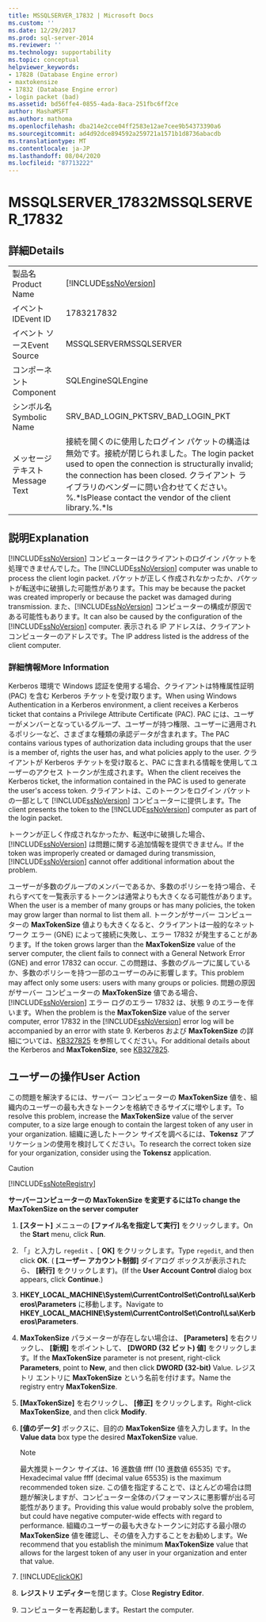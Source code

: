 ```yaml
---
title: MSSQLSERVER_17832 | Microsoft Docs
ms.custom: ''
ms.date: 12/29/2017
ms.prod: sql-server-2014
ms.reviewer: ''
ms.technology: supportability
ms.topic: conceptual
helpviewer_keywords:
- 17828 (Database Engine error)
- maxtokensize
- 17832 (Database Engine error)
- login packet (bad)
ms.assetid: bd56ffe4-0855-4ada-8aca-251fbc6ff2ce
author: MashaMSFT
ms.author: mathoma
ms.openlocfilehash: dba214e2cce04ff2583e12ae7cee9b54373390a6
ms.sourcegitcommit: ad4d92dce894592a259721a1571b1d8736abacdb
ms.translationtype: MT
ms.contentlocale: ja-JP
ms.lasthandoff: 08/04/2020
ms.locfileid: "87713222"
---
```

# <a name="mssqlserver_17832"></a><span data-ttu-id="3b0f5-102">MSSQLSERVER_17832</span><span class="sxs-lookup"><span data-stu-id="3b0f5-102">MSSQLSERVER_17832</span></span>
    
## <a name="details"></a><span data-ttu-id="3b0f5-103">詳細</span><span class="sxs-lookup"><span data-stu-id="3b0f5-103">Details</span></span>  
  
|||  
|-|-|  
|<span data-ttu-id="3b0f5-104">製品名</span><span class="sxs-lookup"><span data-stu-id="3b0f5-104">Product Name</span></span>|[!INCLUDE[ssNoVersion](../../includes/ssnoversion-md.md)]|  
|<span data-ttu-id="3b0f5-105">イベント ID</span><span class="sxs-lookup"><span data-stu-id="3b0f5-105">Event ID</span></span>|<span data-ttu-id="3b0f5-106">17832</span><span class="sxs-lookup"><span data-stu-id="3b0f5-106">17832</span></span>|  
|<span data-ttu-id="3b0f5-107">イベント ソース</span><span class="sxs-lookup"><span data-stu-id="3b0f5-107">Event Source</span></span>|<span data-ttu-id="3b0f5-108">MSSQLSERVER</span><span class="sxs-lookup"><span data-stu-id="3b0f5-108">MSSQLSERVER</span></span>|  
|<span data-ttu-id="3b0f5-109">コンポーネント</span><span class="sxs-lookup"><span data-stu-id="3b0f5-109">Component</span></span>|<span data-ttu-id="3b0f5-110">SQLEngine</span><span class="sxs-lookup"><span data-stu-id="3b0f5-110">SQLEngine</span></span>|  
|<span data-ttu-id="3b0f5-111">シンボル名</span><span class="sxs-lookup"><span data-stu-id="3b0f5-111">Symbolic Name</span></span>|<span data-ttu-id="3b0f5-112">SRV_BAD_LOGIN_PKT</span><span class="sxs-lookup"><span data-stu-id="3b0f5-112">SRV_BAD_LOGIN_PKT</span></span>|  
|<span data-ttu-id="3b0f5-113">メッセージ テキスト</span><span class="sxs-lookup"><span data-stu-id="3b0f5-113">Message Text</span></span>|<span data-ttu-id="3b0f5-114">接続を開くのに使用したログイン パケットの構造は無効です。接続が閉じられました。</span><span class="sxs-lookup"><span data-stu-id="3b0f5-114">The login packet used to open the connection is structurally invalid; the connection has been closed.</span></span> <span data-ttu-id="3b0f5-115">クライアント ライブラリのベンダーに問い合わせてください。%.\*ls</span><span class="sxs-lookup"><span data-stu-id="3b0f5-115">Please contact the vendor of the client library.%.\*ls</span></span>|  
  
## <a name="explanation"></a><span data-ttu-id="3b0f5-116">説明</span><span class="sxs-lookup"><span data-stu-id="3b0f5-116">Explanation</span></span>  
 <span data-ttu-id="3b0f5-117">[!INCLUDE[ssNoVersion](../../includes/ssnoversion-md.md)] コンピューターはクライアントのログイン パケットを処理できませんでした。</span><span class="sxs-lookup"><span data-stu-id="3b0f5-117">The [!INCLUDE[ssNoVersion](../../includes/ssnoversion-md.md)] computer was unable to process the client login packet.</span></span> <span data-ttu-id="3b0f5-118">パケットが正しく作成されなかったか、パケットが転送中に破損した可能性があります。</span><span class="sxs-lookup"><span data-stu-id="3b0f5-118">This may be because the packet was created improperly or because the packet was damaged during transmission.</span></span> <span data-ttu-id="3b0f5-119">また、[!INCLUDE[ssNoVersion](../../includes/ssnoversion-md.md)] コンピューターの構成が原因である可能性もあります。</span><span class="sxs-lookup"><span data-stu-id="3b0f5-119">It can also be caused by the configuration of the [!INCLUDE[ssNoVersion](../../includes/ssnoversion-md.md)] computer.</span></span> <span data-ttu-id="3b0f5-120">表示される IP アドレスは、クライアント コンピューターのアドレスです。</span><span class="sxs-lookup"><span data-stu-id="3b0f5-120">The IP address listed is the address of the client computer.</span></span>  
  
### <a name="more-information"></a><span data-ttu-id="3b0f5-121">詳細情報</span><span class="sxs-lookup"><span data-stu-id="3b0f5-121">More Information</span></span>  
 <span data-ttu-id="3b0f5-122">Kerberos 環境で Windows 認証を使用する場合、クライアントは特権属性証明 (PAC) を含む Kerberos チケットを受け取ります。</span><span class="sxs-lookup"><span data-stu-id="3b0f5-122">When using Windows Authentication in a Kerberos environment, a client receives a Kerberos ticket that contains a Privilege Attribute Certificate (PAC).</span></span> <span data-ttu-id="3b0f5-123">PAC には、ユーザーがメンバーとなっているグループ、ユーザーが持つ権限、ユーザーに適用されるポリシーなど、さまざまな種類の承認データが含まれます。</span><span class="sxs-lookup"><span data-stu-id="3b0f5-123">The PAC contains various types of authorization data including groups that the user is a member of, rights the user has, and what policies apply to the user.</span></span> <span data-ttu-id="3b0f5-124">クライアントが Kerberos チケットを受け取ると、PAC に含まれる情報を使用してユーザーのアクセス トークンが生成されます。</span><span class="sxs-lookup"><span data-stu-id="3b0f5-124">When the client receives the Kerberos ticket, the information contained in the PAC is used to generate the user's access token.</span></span> <span data-ttu-id="3b0f5-125">クライアントは、このトークンをログイン パケットの一部として [!INCLUDE[ssNoVersion](../../includes/ssnoversion-md.md)] コンピューターに提供します。</span><span class="sxs-lookup"><span data-stu-id="3b0f5-125">The client presents the token to the [!INCLUDE[ssNoVersion](../../includes/ssnoversion-md.md)] computer as part of the login packet.</span></span>  
  
 <span data-ttu-id="3b0f5-126">トークンが正しく作成されなかったか、転送中に破損した場合、[!INCLUDE[ssNoVersion](../../includes/ssnoversion-md.md)] は問題に関する追加情報を提供できません。</span><span class="sxs-lookup"><span data-stu-id="3b0f5-126">If the token was improperly created or damaged during transmission, [!INCLUDE[ssNoVersion](../../includes/ssnoversion-md.md)] cannot offer additional information about the problem.</span></span>  
  
 <span data-ttu-id="3b0f5-127">ユーザーが多数のグループのメンバーであるか、多数のポリシーを持つ場合、それらすべてを一覧表示するトークンは通常よりも大きくなる可能性があります。</span><span class="sxs-lookup"><span data-stu-id="3b0f5-127">When the user is a member of many groups or has many policies, the token may grow larger than normal to list them all.</span></span> <span data-ttu-id="3b0f5-128">トークンがサーバー コンピューターの **MaxTokenSize** 値よりも大きくなると、クライアントは一般的なネットワーク エラー (GNE) によって接続に失敗し、エラー 17832 が発生することがあります。</span><span class="sxs-lookup"><span data-stu-id="3b0f5-128">If the token grows larger than the **MaxTokenSize** value of the server computer, the client fails to connect with a General Network Error (GNE) and error 17832 can occur.</span></span> <span data-ttu-id="3b0f5-129">この問題は、多数のグループに属しているか、多数のポリシーを持つ一部のユーザーのみに影響します。</span><span class="sxs-lookup"><span data-stu-id="3b0f5-129">This problem may affect only some users: users with many groups or policies.</span></span> <span data-ttu-id="3b0f5-130">問題の原因がサーバー コンピューターの **MaxTokenSize** 値である場合、[!INCLUDE[ssNoVersion](../../includes/ssnoversion-md.md)] エラー ログのエラー 17832 は、状態 9 のエラーを伴います。</span><span class="sxs-lookup"><span data-stu-id="3b0f5-130">When the problem is the **MaxTokenSize** value of the server computer, error 17832 in the [!INCLUDE[ssNoVersion](../../includes/ssnoversion-md.md)] error log will be accompanied by an error with state 9.</span></span> <span data-ttu-id="3b0f5-131">Kerberos および **MaxTokenSize** の詳細については、[KB327825](https://support.microsoft.com/kb/327825) を参照してください。</span><span class="sxs-lookup"><span data-stu-id="3b0f5-131">For additional details about the Kerberos and **MaxTokenSize**, see [KB327825](https://support.microsoft.com/kb/327825).</span></span>  
  
## <a name="user-action"></a><span data-ttu-id="3b0f5-132">ユーザーの操作</span><span class="sxs-lookup"><span data-stu-id="3b0f5-132">User Action</span></span>  
 <span data-ttu-id="3b0f5-133">この問題を解決するには、サーバー コンピューターの **MaxTokenSize** 値を、組織内のユーザーの最も大きなトークンを格納できるサイズに増やします。</span><span class="sxs-lookup"><span data-stu-id="3b0f5-133">To resolve this problem, increase the **MaxTokenSize** value of the server computer, to a size large enough to contain the largest token of any user in your organization.</span></span> <span data-ttu-id="3b0f5-134">組織に適したトークン サイズを調べるには、**Tokensz** アプリケーションの使用を検討してください。</span><span class="sxs-lookup"><span data-stu-id="3b0f5-134">To research the correct token size for your organization, consider using the **Tokensz** application.</span></span>   
  
> [!CAUTION]  
>  [!INCLUDE[ssNoteRegistry](../../includes/ssnoteregistry-md.md)]  
  
 <span data-ttu-id="3b0f5-135">**サーバーコンピューターの MaxTokenSize を変更するには**</span><span class="sxs-lookup"><span data-stu-id="3b0f5-135">**To change the MaxTokenSize  on the server computer**</span></span>  
  
1.  <span data-ttu-id="3b0f5-136">**[スタート]** メニューの **[ファイル名を指定して実行]** をクリックします。</span><span class="sxs-lookup"><span data-stu-id="3b0f5-136">On the **Start** menu, click **Run**.</span></span>  
  
2.  <span data-ttu-id="3b0f5-137">「」と入力し `regedit` 、[ **OK]** をクリックします。</span><span class="sxs-lookup"><span data-stu-id="3b0f5-137">Type `regedit`, and then click **OK**.</span></span> <span data-ttu-id="3b0f5-138">( **[ユーザー アカウント制御]** ダイアログ ボックスが表示されたら、 **[続行]** をクリックします)。</span><span class="sxs-lookup"><span data-stu-id="3b0f5-138">(If the **User Account Control** dialog box appears, click **Continue**.)</span></span>  
  
3.  <span data-ttu-id="3b0f5-139">**HKEY_LOCAL_MACHINE\System\CurrentControlSet\Control\Lsa\Kerberos\Parameters** に移動します。</span><span class="sxs-lookup"><span data-stu-id="3b0f5-139">Navigate to **HKEY_LOCAL_MACHINE\System\CurrentControlSet\Control\Lsa\Kerberos\Parameters**.</span></span>  
  
4.  <span data-ttu-id="3b0f5-140">**MaxTokenSize** パラメーターが存在しない場合は、 **[Parameters]** を右クリックし、 **[新規]** をポイントして、 **[DWORD (32 ビット) 値]** をクリックします。</span><span class="sxs-lookup"><span data-stu-id="3b0f5-140">If the **MaxTokenSize** parameter is not present, right-click **Parameters**, point to **New**, and then click **DWORD (32-bit)** Value.</span></span> <span data-ttu-id="3b0f5-141">レジストリ エントリに **MaxTokenSize** という名前を付けます。</span><span class="sxs-lookup"><span data-stu-id="3b0f5-141">Name the registry entry **MaxTokenSize**.</span></span>  
  
5.  <span data-ttu-id="3b0f5-142">**[MaxTokenSize]** を右クリックし、 **[修正]** をクリックします。</span><span class="sxs-lookup"><span data-stu-id="3b0f5-142">Right-click **MaxTokenSize**, and then click **Modify**.</span></span>  
  
6.  <span data-ttu-id="3b0f5-143">**[値のデータ]** ボックスに、目的の **MaxTokenSize** 値を入力します。</span><span class="sxs-lookup"><span data-stu-id="3b0f5-143">In the **Value data** box type the desired **MaxTokenSize** value.</span></span>  
  
    > [!NOTE]  
    >  <span data-ttu-id="3b0f5-144">最大推奨トークン サイズは、16 進数値 ffff (10 進数値 65535) です。</span><span class="sxs-lookup"><span data-stu-id="3b0f5-144">Hexadecimal value ffff (decimal value 65535) is the maximum recommended token size.</span></span> <span data-ttu-id="3b0f5-145">この値を指定することで、ほとんどの場合は問題が解決しますが、コンピューター全体のパフォーマンスに悪影響が出る可能性があります。</span><span class="sxs-lookup"><span data-stu-id="3b0f5-145">Providing this value would probably solve the problem, but could have negative computer-wide effects with regard to performance.</span></span> <span data-ttu-id="3b0f5-146">組織のユーザーの最も大きなトークンに対応する最小限の **MaxTokenSize** 値を確認し、その値を入力することをお勧めします。</span><span class="sxs-lookup"><span data-stu-id="3b0f5-146">We recommend that you establish the minimum **MaxTokenSize** value that allows for the largest token of any user in your organization and enter that value.</span></span>  
  
7.  [!INCLUDE[clickOK](../../includes/clickok-md.md)]  
  
8.  <span data-ttu-id="3b0f5-147">**レジストリ エディター**を閉じます。</span><span class="sxs-lookup"><span data-stu-id="3b0f5-147">Close **Registry Editor**.</span></span>  
  
9. <span data-ttu-id="3b0f5-148">コンピューターを再起動します。</span><span class="sxs-lookup"><span data-stu-id="3b0f5-148">Restart the computer.</span></span>  
  
  

